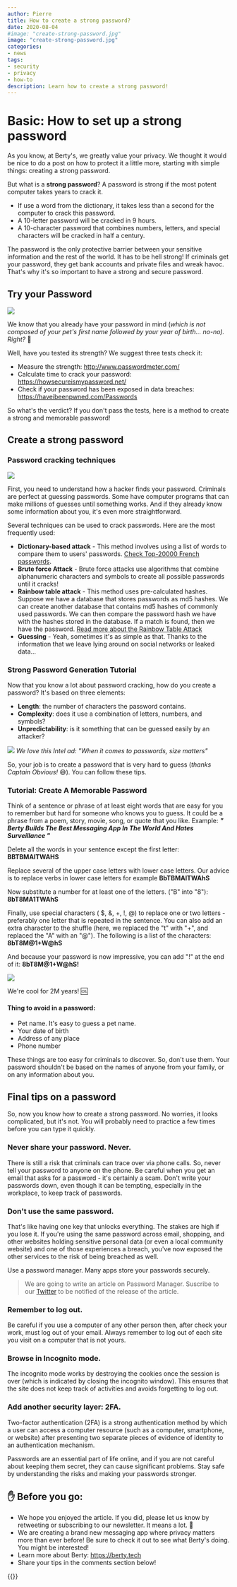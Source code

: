 ```yaml
---
author: Pierre
title: How to create a strong password?
date: 2020-08-04
#image: "create-strong-password.jpg"
image: "create-strong-password.jpg"
categories:
- news
tags:
- security
- privacy
- how-to
description: Learn how to create a strong password! 
---
```


# Basic: How to set up a strong password

As you know, at Berty's, we greatly value your privacy. We thought it would be nice to do a post on how to protect it a little more, starting with simple things: creating a strong password. 

But  what is a **strong password**? A password is strong if the most potent computer takes years to crack it.
 
* If use a word from the dictionary, it takes less than a second for the computer to crack this password.
* A 10-letter password will be cracked in 9 hours.
* A 10-character password that combines numbers, letters, and special characters will be cracked in half a century.

The password is the only protective barrier between your sensitive information and the rest of the world. It has to be hell strong!  If criminals get your password, they get bank accounts and private files and wreak havoc. That's why it's so important to have a strong and secure password. 

## Try your Password

![](https://i.imgur.com/6iDMvY2.jpg)

We know that you already have your password in mind (_which is not composed of your pet's first name followed by your year of birth... no-no). Right?_ 🤔  

Well, have you tested its strength? We suggest three tests check it: 

* Measure the strength: http://www.passwordmeter.com/
* Calculate time to crack your password: https://howsecureismypassword.net/
* Check if your password has been exposed in data breaches: https://haveibeenpwned.com/Passwords


So what's the verdict? If you don't pass the tests, here is a method to create a strong and memorable password! 


## Create a strong password


### Password cracking techniques

![](https://i.imgur.com/UWzE8m4.jpg)

First, you need to understand how a hacker finds your password. Criminals are perfect at guessing passwords. Some have computer programs that can make millions of guesses until something works. And if they already know some information about you, it's even more straightforward. 

Several techniques can be used to crack passwords. Here are the most frequently used: 

* **Dictionary-based attack** - This method involves using a list of words to compare them to users' passwords. [Check Top-20000 French passwords](https://github.com/danielmiessler/SecLists/blob/master/Passwords/richelieu-french-top20000.txt).
* **Brute force Attack** - Brute force attacks use algorithms that combine alphanumeric characters and symbols to create all possible passwords until it cracks!
* **Rainbow table attack** - This method uses pre-calculated hashes. Suppose we have a database that stores passwords as md5 hashes. We can create another database that contains md5 hashes of commonly used passwords. We can then compare the password hash we have with the hashes stored in the database. If a match is found, then we have the password. [Read more about the Rainbow Table Attack](https://www.geeksforgeeks.org/understanding-rainbow-table-attack/)
* **Guessing** - Yeah, sometimes it's as simple as that. Thanks to the information that we leave lying around on social networks or leaked data...



### Strong Password Generation Tutorial

Now that you know a lot about password cracking, how do you create a password? It's based on three elements: 

* **Length**: the number of characters the password contains.
* **Complexity**: does it use a combination of letters, numbers, and symbols?
* **Unpredictability**: is it something that can be guessed easily by an attacker?



![](https://i.imgur.com/CM9Yc1v.gif)
_We love this Intel ad: "When it comes to passwords, size matters"_



So, your job is to create a password that is very hard to guess (_thanks Captain Obvious!_ 😅). You can follow these tips. 

### Tutorial: Create A Memorable Password

Think of a sentence or phrase of at least eight words that are easy for you to remember but hard for someone who knows you to guess. It could be a phrase from a poem, story, movie, song, or quote that you like. Example: **_" Berty Builds The Best Messaging App In The World And Hates Surveillance "_**

Delete all the words in your sentence except the first letter: **BBTBMAITWAHS**

Replace several of the upper case letters with lower case letters. Our advice is to replace verbs in lower case letters for example **BbTBMAITWAhS**

Now substitute a number for at least one of the letters. ("B" into "8"): **8bT8MA1TWAhS** 

Finally, use special characters ( $, &, +, !, @) to replace one or two letters - preferably one letter that is repeated in the sentence. You can also add an extra character to the shuffle (here, we replaced the "t" with "+", and replaced the "A" with an "@"). The following is a list of the characters: **8bT8M@1+W@hS**

And because your password is now impressive, you can add "!" at the end of it: **8bT8M@1+W@hS!**

![](https://i.imgur.com/0NvfHbt.png)

We're cool for 2M years! :cool: 


#### Thing to avoid in a password:

* Pet name. It's easy to guess a pet name.  
* Your date of birth
* Address of any place
* Phone number 

These things are too easy for criminals to discover. So, don't use them. Your password shouldn't be based on the names of anyone from your family, or on any information about you. 


## Final tips on a password

So, now you know how to create a strong password. No worries, it looks complicated, but it's not. You will probably need to practice a few times before you can type it quickly. 

### Never share your password. Never.

There is still a risk that criminals can trace over via phone calls. So, never tell your password to anyone on the phone. Be careful when you get an email that asks for a password - it's certainly a scam. Don't write your passwords down, even though it can be tempting, especially in the workplace, to keep track of passwords.

### Don't use the same password.

That's like having one key that unlocks everything. The stakes are high if you lose it. If you're using the same password across email, shopping, and other websites holding sensitive personal data (or even a local community website) and one of those experiences a breach, you've now exposed the other services to the risk of being breached as well. 

Use a password manager. Many apps store your passwords securely. 

> We are going to write an article on Password Manager. Suscribe to our [Twitter](https://twitter.com/berty) to be notified of the release of the article.


### Remember to log out. 

Be careful if you use a computer of any other person then, after check your work, must log out of your email. 
Always remember to log out of each site you visit on a computer that is not yours.

### Browse in Incognito mode.

The incognito mode works by destroying the cookies once the session is over (which is indicated by closing the incognito window). This ensures that the site does not keep track of activities and avoids forgetting to log out. 


### Add another security layer: 2FA.

Two-factor authentication (2FA) is a strong authentication method by which a user can access a computer resource (such as a computer, smartphone, or website) after presenting two separate pieces of evidence of identity to an authentication mechanism.


Passwords are an essential part of life online, and if you are not careful about keeping them secret, they can cause significant problems. Stay safe by understanding the risks and making your passwords stronger.

## ✋ Before you go:

* We hope you enjoyed the article. If you did, please let us know by retweeting or subscribing to our newsletter. It means a lot. 🧡
 * We are creating a brand new messaging app where privacy matters more than ever before! Be sure to check it out to see what Berty's doing. You might be interested! 
 * Learn more about Berty: https://berty.tech
 * Share your tips in the comments section below!


{{<tweet id="1291024965630939136">}}

